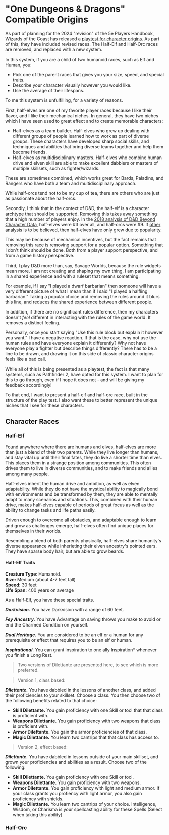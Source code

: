 # "One Dungeons & Dragons" Compatible Origins

As part of planning for the 2024 "revision" of the 5e Players Handbook, Wizards of the Coast has released a [playtest for character origins](https://media.dndbeyond.com/compendium-images/one-dnd/character-origins/CSWCVV0M4B6vX6E1/UA2022-CharacterOrigins.pdf?icid_source=house-ads&icid_medium=crosspromo&icid_campaign=playtest1).  As part of this, they have included revised races.  The Half-Elf and Half-Orc races are removed, and replaced with a new system.  

In this system, if you are a child of two humanoid races, such as Elf and Human, you:

- Pick one of the parent races that gives you your size, speed, and special traits.
- Describe your character visually however you would like.
- Use the average of their lifespans.

To me this system is unfulfilling, for a variety of reasons.

First, half-elves are one of my favorite player races because I like their flavor, and I like their mechanical niches.  In general, they have two niches which I have seen used to great effect and to create memorable characters:

- Half-elves as a team builder.  Half-elves who grew up dealing with different groups of people learned how to work as part of diverse groups.  These characters have developed sharp social skills, and techniques and abilities that bring diverse teams together and help them become friends.
- Half-elves as multidisciplinary masters.  Half-elves who combine human drive and elven skill are able to make excellent dabblers or masters of multiple skillsets, such as fighter/wizards.

These are sometimes combined, which works great for Bards, Paladins, and Rangers who have both a team and multidisciplinary approach.

While half-orcs tend not to be my cup of tea, there are others who are just as passionate about the half-orcs.

Secondly, I think that in the context of D&D, the half-elf is a character archtype that should be supported.  Removing this takes away something that a high number of players enjoy.  In the [2018 analysis of D&D Beyond Character Data](https://fivethirtyeight.com/features/is-your-dd-character-rare/), half-elves were #3 over all, and half-orcs were #9.  If [other analysis](https://www.geeknative.com/103964/the-most-popular-dd-races-in-dd-beyond-in-2020/) is to be believed, then half-elves have only grew due to popularity.

This may be because of mechanical incentives, but the fact remains that removing this race is removing support for a popular option.  Something that I don't think should be done.  Both from a player support perspective, and from a game history perspective.

Third, I play D&D more than, say, Savage Worlds, because the rule widgets mean more.  I am not creating and shaping my own thing, I am participating in a shared experience and with a ruleset that means something.

For example, if I say "I played a dwarf barbarian" then someone will have a very different picture of what I mean than if I said "I played a halfling barbarian."  Taking a popular choice and removing the rules around it blurs this line, and reduces the shared experience between different people.

In addition, if there are no significant rules difference, then my characters doesn't *feel* different in interacting with the rules of the game world.  It removes a distinct feeling.

Personally, once you start saying "Use this rule block but explain it however you want," I have a negative reaction.  If that is the case, why not use the human rules and have everyone explain it differently?  Why not have everyone play a fighter but describe things differently?  There has to be a line to be drawn, and drawing it on this side of classic character origins feels like a bad call.

While all of this is being presented as a playtest, the fact is that many systems, such as Pathfinder 2, have opted for this system.  I want to plan for this to go through, even if I hope it does not - and will be giving my feedback accordingly!

To that end, I want to present a half-elf and half-orc race, built in the structure of the play test.  I also want these to better represent the unique niches that I see for these characters.

## Character Races

### Half-Elf

Found anywhere where there are humans and elves, half-elves are more than just a blend of their two parents.  While they live longer than humans, and stay vital up until their final fates, they do live a shorter time than elves.  This places them in a strange position among communities.  This often drives them to live in diverse communities, and to make friends and allies among many people.

Half-elves inherit the human drive and ambition, as well as elven adaptability.  While they do not have the mystical ability to magically bond with environments and be transformed by them, they are able to mentally adapt to many scenarios and situations.  This, combined with their human drive, makes half-elves capable of periods of great focus as well as the ability to change tasks and life paths easily.

Driven enough to overcome all obstacles, and adaptable enough to learn and grow as challenges emerge, half-elves often find unique places for themselves in their worlds.

Resembling a blend of both parents physically, half-elves share humanity's diverse appearance while inherieting their elven ancestry's pointed ears.  They have sparse body hair, but are able to grow beards.  


#### Half-Elf Traits

**Creature Type**: Humanoid.  
**Size:** Medium (about 4-7 feet tall)  
**Speed:** 30 feet  
**Life Span:** 400 years on average

As a Half-Elf, you have these special traits.

***Darkvision.*** You have Darkvision with a range of 60 feet.

***Fey Ancestry.*** You have Advantage on saving 
throws you make to avoid or end the Charmed 
Condition on yourself.

***Dual Heritage.***  You are considered to be an elf or a human for any prerequisite or effect that requires you to be an elf or human.

***Inspirational.*** You can grant inspiration to one ally Inspiration* whenever you finish a Long Rest.

> Two versions of Dilettante are presented here, to see which is more preferred.

> Version 1, class based:

***Dilettante.*** You have dabbled in the lessons of another class, and added their proficiencies to your skillset.  Choose a class.  You then choose two of the following benefits related to that choice:

- **Skill Dilettante.** You gain proficiency with one Skill or tool that that class is proficient with.
- **Weapons Dilettante.** You gain proficiency with two weapons that class is proficient with.
- **Armor Dilettante.** You gain the armor proficiencies of that class.
- **Magic Dilettante.** You learn two cantrips that that class has access to.

> Version 2, effect based:

***Dilettante.*** You have dabbled in lessons outside of your main skillset, and grown your proficiencies and abilities as a result.  Choose two of the following:

- **Skill Dilettante.** You gain proficiency with one Skill or tool.
- **Weapons Dilettante.** You gain proficiency with two weapons.
- **Armor Dilettante.** You gain proficiency with light and medium armor.  If your class grants you profiency with light armor, you also gain proficiency with shields.
- **Magic Dilettante.** You learn two cantrips of your choice.  Intelligence, Wisdom, or Charisma is your 
spellcasting ability for these Spells (Select when taking this ability)

### Half-Orc